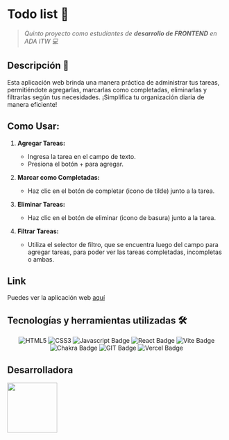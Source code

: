 # Todo list :memo:

> *Quinto proyecto como estudiantes de **desarrollo de FRONTEND** en ADA ITW :computer:*

## Descripción :page_facing_up:

Esta aplicación web brinda una manera práctica de administrar tus tareas, permitiéndote agregarlas, marcarlas como completadas, eliminarlas y filtrarlas según tus necesidades. ¡Simplifica tu organización diaria de manera eficiente!

## Como Usar:

1. **Agregar Tareas:**
   - Ingresa la tarea en el campo de texto.
   - Presiona el botón + para agregar.

2. **Marcar como Completadas:**
   - Haz clic en el botón de completar (icono de tilde) junto a la tarea.

3. **Eliminar Tareas:**
   - Haz clic en el botón de eliminar (icono de basura) junto a la tarea.

4. **Filtrar Tareas:**
   - Utiliza el selector de filtro, que se encuentra luego del campo para agregar tareas, para poder ver las tareas completadas, incompletas o ambas.

## Link

Puedes ver la aplicación web [aquí](https://todo-list-florencianieva.vercel.app/)

## Tecnologías y herramientas utilizadas :hammer_and_wrench:

<p align="center">
  <img src="https://img.shields.io/badge/html5-%23E34F26.svg?style=for-the-badge&logo=html5&logoColor=white" alt="HTML5">
  <img src="https://img.shields.io/badge/css3-%231572B6.svg?style=for-the-badge&logo=css3&logoColor=white" alt="CSS3">
  <img src="https://img.shields.io/badge/javascript-%23323330.svg?style=for-the-badge&logo=javascript&logoColor=%23F7DF1E" alt="Javascript Badge">
  <img src="https://img.shields.io/badge/react-%2320232a.svg?style=for-the-badge&logo=react&logoColor=%2361DAFB" alt="React Badge">
  <img src="https://img.shields.io/badge/vite-%23646CFF.svg?style=for-the-badge&logo=vite&logoColor=white" alt="Vite Badge">
  <img src="https://img.shields.io/badge/chakra-%234ED1C5.svg?style=for-the-badge&logo=chakraui&logoColor=white" alt="Chakra Badge">
  <img src="https://img.shields.io/badge/git-%23F05033.svg?style=for-the-badge&logo=git&logoColor=white" alt="GIT Badge">
  <img src="https://img.shields.io/badge/vercel-%23000000.svg?style=for-the-badge&logo=vercel&logoColor=white" alt="Vercel Badge">
</p>

## Desarrolladora
[<img src="https://avatars.githubusercontent.com/u/130400046?v=4" width=115><br>](https://github.com/FlorenciaNieva)
